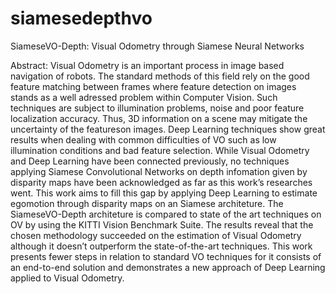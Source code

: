 # siamesedepthvo
SiameseVO-Depth: Visual Odometry through Siamese Neural  Networks

Abstract: Visual Odometry is an important process in image based navigation of robots. The standard methods of this field rely on the good feature matching between frames where
feature detection on images stands as a well adressed problem within Computer Vision. Such techniques are subject to illumination problems, noise and poor feature localization
accuracy. Thus, 3D information on a scene may mitigate the uncertainty of the featureson images. Deep Learning techniques show great results when dealing with common
difficulties of VO such as low illumination conditions and bad feature selection. While Visual Odometry and Deep Learning have been connected previously, no techniques
applying Siamese Convolutional Networks on depth infomation given by disparity maps have been acknowledged as far as this work’s researches went. This work aims to fill
this gap by applying Deep Learning to estimate egomotion through disparity maps on an Siamese architeture. The SiameseVO-Depth architeture is compared to state of the art
techniques on OV by using the KITTI Vision Benchmark Suite. The results reveal that the chosen methodology succeeded on the estimation of Visual Odometry although it doesn’t
outperform the state-of-the-art techniques. This work presents fewer steps in relation to standard VO techniques for it consists of an end-to-end solution and demonstrates a new
approach of Deep Learning applied to Visual Odometry.
